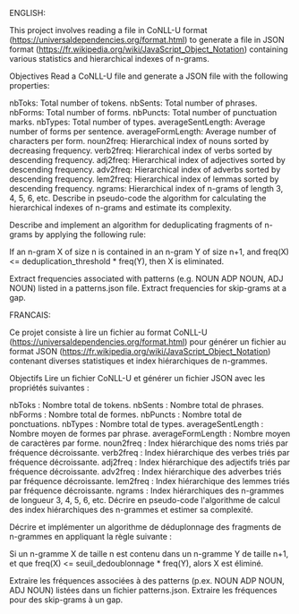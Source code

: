 ENGLISH:

This project involves reading a file in CoNLL-U format (https://universaldependencies.org/format.html) to generate a file in JSON format (https://fr.wikipedia.org/wiki/JavaScript_Object_Notation) containing various statistics and hierarchical indexes of n-grams.

Objectives
Read a CoNLL-U file and generate a JSON file with the following properties:

nbToks: Total number of tokens.
nbSents: Total number of phrases.
nbForms: Total number of forms.
nbPuncts: Total number of punctuation marks.
nbTypes: Total number of types.
averageSentLength: Average number of forms per sentence.
averageFormLength: Average number of characters per form.
noun2freq: Hierarchical index of nouns sorted by decreasing frequency.
verb2freq: Hierarchical index of verbs sorted by descending frequency.
adj2freq: Hierarchical index of adjectives sorted by descending frequency.
adv2freq: Hierarchical index of adverbs sorted by descending frequency.
lem2freq: Hierarchical index of lemmas sorted by descending frequency.
ngrams: Hierarchical index of n-grams of length 3, 4, 5, 6, etc.
Describe in pseudo-code the algorithm for calculating the hierarchical indexes of n-grams and estimate its complexity.

Describe and implement an algorithm for deduplicating fragments of n-grams by applying the following rule:

If an n-gram X of size n is contained in an n-gram Y of size n+1, and freq(X) <= deduplication_threshold * freq(Y), then X is eliminated.

Extract frequencies associated with patterns (e.g. NOUN ADP NOUN, ADJ NOUN) listed in a patterns.json file.
Extract frequencies for skip-grams at a gap.




FRANCAIS:

Ce projet consiste à lire un fichier au format CoNLL-U (https://universaldependencies.org/format.html) pour générer un fichier au format JSON (https://fr.wikipedia.org/wiki/JavaScript_Object_Notation) contenant diverses statistiques et index hiérarchiques de n-grammes.

Objectifs
Lire un fichier CoNLL-U et générer un fichier JSON avec les propriétés suivantes :

nbToks : Nombre total de tokens.
nbSents : Nombre total de phrases.
nbForms : Nombre total de formes.
nbPuncts : Nombre total de ponctuations.
nbTypes : Nombre total de types.
averageSentLength : Nombre moyen de formes par phrase.
averageFormLength : Nombre moyen de caractères par forme.
noun2freq : Index hiérarchique des noms triés par fréquence décroissante.
verb2freq : Index hiérarchique des verbes triés par fréquence décroissante.
adj2freq : Index hiérarchique des adjectifs triés par fréquence décroissante.
adv2freq : Index hiérarchique des adverbes triés par fréquence décroissante.
lem2freq : Index hiérarchique des lemmes triés par fréquence décroissante.
ngrams : Index hiérarchiques des n-grammes de longueur 3, 4, 5, 6, etc.
Décrire en pseudo-code l'algorithme de calcul des index hiérarchiques des n-grammes et estimer sa complexité.

Décrire et implémenter un algorithme de déduplonnage des fragments de n-grammes en appliquant la règle suivante :

Si un n-gramme X de taille n est contenu dans un n-gramme Y de taille n+1, et que freq(X) <= seuil_dedoublonnage * freq(Y), alors X est éliminé.

Extraire les fréquences associées à des patterns (p.ex. NOUN ADP NOUN, ADJ NOUN) listées dans un fichier patterns.json.
Extraire les fréquences pour des skip-grams à un gap.
